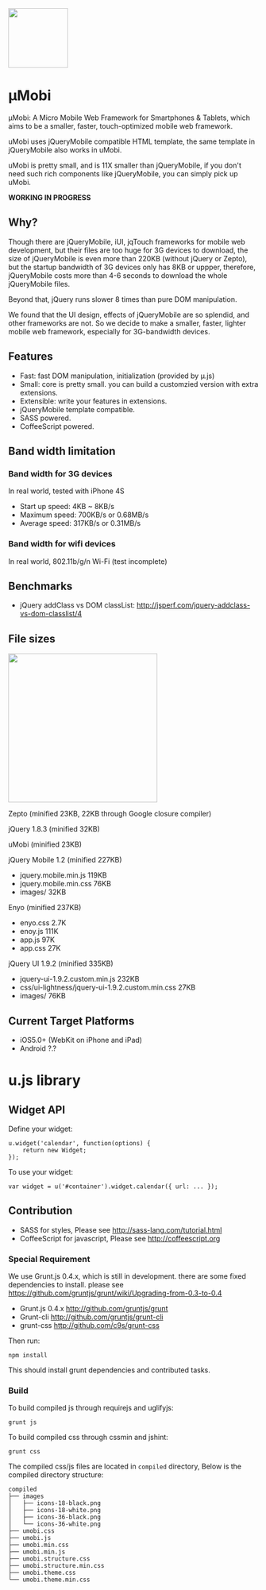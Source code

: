 <img height="120" src="https://raw.github.com/c9s/umobi/master/assets/logo.png"/>

µMobi
=======
µMobi: A Micro Mobile Web Framework for Smartphones & Tablets, 
which aims to be a smaller, faster, touch-optimized mobile web framework.

uMobi uses jQueryMobile compatible HTML template, the same template in
jQueryMobile also works in uMobi.

uMobi is pretty small, and is 11X smaller than jQueryMobile, if you 
don't need such rich components like jQueryMobile, you can simply pick up uMobi.

**WORKING IN PROGRESS**


## Why?

Though there are jQueryMobile, iUI, jqTouch frameworks for mobile web
development, but their files are too huge for 3G devices to download, the
size of jQueryMobile is even more than 220KB (without jQuery or Zepto),
but the startup bandwidth of 3G devices only has 8KB or uppper, therefore,
jQueryMobile costs more than 4-6 seconds to download the whole
jQueryMobile files.

Beyond that, jQuery runs slower 8 times than pure DOM manipulation.

We found that the UI design, effects of jQueryMobile are so splendid,
and other frameworks are not.  So we decide to make a smaller, faster,
lighter mobile web framework, especially for 3G-bandwidth devices.

## Features

- Fast: fast DOM manipulation, initialization (provided by µ.js)
- Small: core is pretty small. you can build a customzied version with extra extensions.
- Extensible: write your features in extensions.
- jQueryMobile template compatible.
- SASS powered.
- CoffeeScript powered.

## Band width limitation

### Band width for 3G devices

In real world, tested with iPhone 4S

- Start up speed: 4KB ~ 8KB/s
- Maximum speed: 700KB/s or 0.68MB/s
- Average speed: 317KB/s or 0.31MB/s

### Band width for wifi devices

In real world, 802.11b/g/n Wi-Fi (test incomplete)

## Benchmarks

- jQuery addClass vs DOM classList: <http://jsperf.com/jquery-addclass-vs-dom-classlist/4>

## File sizes

<img width="300" src="https://raw.github.com/c9s/umobi/master/assets/chart.png"/>
<!-- http://jsfiddle.net/kL9UT/ -->

Zepto (minified 23KB, 22KB through Google closure compiler)

jQuery 1.8.3 (minified 32KB)

uMobi (minified 23KB)

jQuery Mobile 1.2 (minified 227KB)
- jquery.mobile.min.js 119KB
- jquery.mobile.min.css 76KB
- images/ 32KB

Enyo (minified 237KB)

- enyo.css 2.7K
- enoy.js  111K
- app.js    97K
- app.css   27K

jQuery UI 1.9.2 (minified 335KB)

- jquery-ui-1.9.2.custom.min.js 232KB
- css/ui-lightness/jquery-ui-1.9.2.custom.min.css 27KB
- images/   76KB

## Current Target Platforms

- iOS5.0+ (WebKit on iPhone and iPad)
- Android ?.?

# u.js library

## Widget API

Define your widget:

    u.widget('calendar', function(options) {
        return new Widget;
    });

To use your widget:

    var widget = u('#container').widget.calendar({ url: ... });

## Contribution

- SASS for styles, Please see <http://sass-lang.com/tutorial.html>
- CoffeeScript for javascript, Please see <http://coffeescript.org>

### Special Requirement

We use Grunt.js 0.4.x, which is still in development. there are some fixed dependencies 
to install. please see <https://github.com/gruntjs/grunt/wiki/Upgrading-from-0.3-to-0.4>

- Grunt.js 0.4.x <http://github.com/gruntjs/grunt>
- Grunt-cli <http://github.com/gruntjs/grunt-cli>
- grunt-css <http://github.com/c9s/grunt-css>

Then run:

    npm install

This should install grunt dependencies and contributed tasks.

### Build 

To build compiled js through requirejs and uglifyjs:

    grunt js

To build compiled css through cssmin and jshint:

    grunt css

The compiled css/js files are located in `compiled` directory,
Below is the compiled directory structure:

    compiled
    ├── images
    │   ├── icons-18-black.png
    │   ├── icons-18-white.png
    │   ├── icons-36-black.png
    │   └── icons-36-white.png
    ├── umobi.css
    ├── umobi.js
    ├── umobi.min.css
    ├── umobi.min.js
    ├── umobi.structure.css
    ├── umobi.structure.min.css
    ├── umobi.theme.css
    └── umobi.theme.min.css


